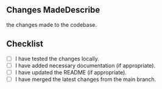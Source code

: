 ## Changes MadeDescribe

the changes made to the codebase.

## Checklist

- [ ] I have tested the changes locally.
- [ ] I have added necessary documentation (if appropriate).
- [ ] I have updated the README (if appropriate).
- [ ] I have merged the latest changes from the main branch.

